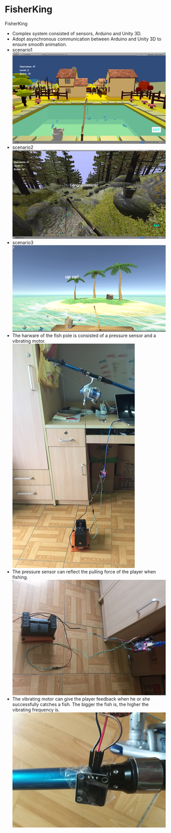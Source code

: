 # FisherKing

FisherKing
- Complex system consisted of sensors, Arduino and Unity 3D.
- Adopt asynchronous communication between Arduino and Unity 3D to ensure smooth animation.
- scenario1
![image](https://github.com/jinqingxu/FisherKing/blob/master/images/scenario1.png)
- scenario2
![image](https://github.com/jinqingxu/FisherKing/blob/master/images/scenario2.png)
- scenario3
![image](https://github.com/jinqingxu/FisherKing/blob/master/images/scenario3.png)
- The harware of the fish pole is consisted of a pressure sensor and a vibrating motor. 
![image](https://github.com/jinqingxu/FisherKing/blob/master/images/hardware1.png)
- The pressure sensor can reflect the pulling force of the player when fishing.
![image](https://github.com/jinqingxu/FisherKing/blob/master/images/hardware2.png)
- The vibrating motor can give the player feedback when he or she successfully catches a fish.
The bigger the fish is, the higher the vibrating frequency is. 
![image](https://github.com/jinqingxu/FisherKing/blob/master/images/hardware3.png)
